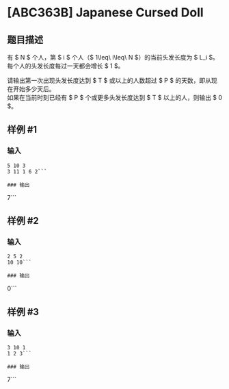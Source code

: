 # [ABC363B] Japanese Cursed Doll

## 题目描述

有 $ N $ 个人，第 $ i $ 个人（$ 1\leq\ i\leq\ N $）的当前头发长度为 $ L_i $。  
每个人的头发长度每过一天都会增长 $ 1 $。

请输出第一次出现头发长度达到 $ T $ 或以上的人数超过 $ P $ 的天数，即从现在开始多少天后。  
如果在当前时刻已经有 $ P $ 个或更多头发长度达到 $ T $ 以上的人，则输出 $ 0 $。

## 样例 #1

### 输入

```
5 10 3
3 11 1 6 2```

### 输出

```
7```

## 样例 #2

### 输入

```
2 5 2
10 10```

### 输出

```
0```

## 样例 #3

### 输入

```
3 10 1
1 2 3```

### 输出

```
7```

